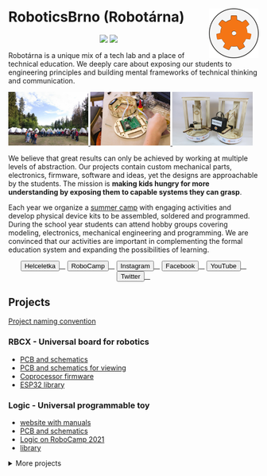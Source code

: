 <!--- title --->
# RoboticsBrno (Robotárna) <a href="https://helceletka.cz/robotarna/"><img align="right" src="https://raw.githubusercontent.com/RoboticsBrno/.github/main/img/ozubeni-okraje.png" width="100" /></a>

<div align="center">
<a href = "https://github.com/RoboticsBrno/.github/blob/main/profile/README.cs.md"><img src="https://img.shields.io/badge/lang-cs-green.svg"></a>
<a href="https://hits.seeyoufarm.com"><img src="https://hits.seeyoufarm.com/api/count/incr/badge.svg?url=https%3A%2F%2Fgithub.com%2FRoboticsBrno&count_bg=%2379C83D&title_bg=%23555555&icon=github.svg&icon_color=%23E7E7E7&title=views&edge_flat=true"/></a>
</div>

<!--- readme_1 --->
Robotárna is a unique mix of a tech lab and a place of technical education.
We deeply care about exposing our students to engineering principles and building mental frameworks of technical thinking and communication.

<!--- images --->
<div>
	<a href="https://robotickytabor.cz/" target="_blank">
		<img src="https://raw.githubusercontent.com/RoboticsBrno/.github/main/img/0091.jpg" width="32%" />
	</a>
	<a href="https://robotka.robotickytabor.cz/" target="_blank">
	<img src="https://raw.githubusercontent.com/RoboticsBrno/.github/main/img/0042.jpg" width="32%" />
	</a>
	<a href="https://roboruka.robotickytabor.cz/" target="_blank">
		<img src="https://raw.githubusercontent.com/RoboticsBrno/.github/main/img/roboruka.jpg" width="32%" />
	</a>
</div>

<!--- readme_2 --->
We believe that great results can only be achieved by working at multiple levels of abstraction.
Our projects contain custom mechanical parts, electronics, firmware, software and ideas, yet the designs are approachable by the students.
The mission is **making kids hungry for more understanding by exposing them to capable systems they can grasp**.


Each year we organize a [summer camp](https://robotickytabor.cz/) with engaging activities and develop physical device kits to be assembled, soldered and programmed.
During the school year students can attend hobby groups covering modeling, electronics, mechanical engineering and programming.
We are convinced that our activities are important in complementing the formal education system and expanding the possibilities of learning.

<!--- contacts --->
<div align="center">
<a href="https://helceletka.cz/robotarna"><button>Helceletka</button>&nbsp;&nbsp;&nbsp;</a>
<a href="https://robotickytabor.cz"><button>RoboCamp</button>&nbsp;&nbsp;&nbsp;</a>
<a href="https://www.instagram.com/robotarna.helceletka"><button>Instagram</button>&nbsp;&nbsp;&nbsp;</a>
<a href="https://www.facebook.com/robotarna.helceletka"><button>Facebook</button>&nbsp;&nbsp;&nbsp;</a>
<a href="https://www.youtube.com/@robotikabrno-robotarnaasps2392"><button>YouTube</button>&nbsp;&nbsp;&nbsp;</a>
<a href="https://twitter.com/RobotikaBrno"><button>Twitter</button>&nbsp;&nbsp;&nbsp;</a>

</div>

<!--- projects --->
## Projects

[Project naming convention](https://github.com/RoboticsBrno/.github/blob/main/PROJECT_NAMING.md)

### RBCX - Universal board for robotics
- [PCB and schematics](https://github.com/RoboticsBrno/RB3204-RBCX)
- [PCB and schematics for viewing ](https://cadlab.io/project/22567/master/files/fw/rbcx-coprocessor/src/CdcUartTunnel.cpp/nojs)
- [Coprocessor firmware](https://github.com/RoboticsBrno/RB3204-RBCX-coproc-comm)
- [ESP32 library](https://github.com/RoboticsBrno/RB3204-RBCX-library)

### Logic - Universal programmable toy
- [website with manuals](https://logic.robotickytabor.cz/)
- [PCB and schematics](https://github.com/RoboticsBrno/RB3205-Logic)
- [Logic on RoboCamp 2021](https://2021.robotickytabor.cz/logic)
- [library](https://github.com/RoboticsBrno/Logic_library)

<details >
  <summary>More projects</summary>

### Robotka - Robot building kit for RoboCamp
- [website with manuals](https://robotka.robotickytabor.cz/)
- [library](https://github.com/RoboticsBrno/RB3204-RBCX-Robotka-library/tree/master)
- [code examples](https://github.com/RoboticsBrno/robotka-examples)

### RoboRuka - Robotic arm for RoboCamp
- [website with manuals](https://roboruka.robotickytabor.cz/)
- [library](https://github.com/RoboticsBrno/RB3201-RBControl-Roboruka-library)
- [code examples](https://github.com/RoboticsBrno/roboruka-examples)

### Semafor - Traffic light gadget for outdoor games
- [PCB and FW](https://github.com/RoboticsBrno/semafor)

### MicroJuice - Power supply extension for MicroBit
- [MicroBit manuals for RoboCamp 2022](https://2022.robotickytabor.cz/microbit/)
- [PCB and schematics](https://github.com/RoboticsBrno/RB0010-Microjuice)

### ALKS - Arduino learning kit starter
- [PCB and schematics](https://github.com/RoboticsBrno/ArduinoLearningKitStarter)
- [library](https://github.com/RoboticsBrno/ArduinoLearningKitStarter-library)
- [manual](https://github.com/RoboticsBrno/ArduinoLearningKitStarter/wiki)

### ELKS - ESP learning kit starter
- [PCB and schematics](https://github.com/RoboticsBrno/RB3206-ELKS)
- [website with manuals](https://elks.robotikabrno.cz)
- [manual for RoboCamp 2023](https://2023.robotickytabor.cz/elks/)

### RBGridUI - Grid-based UI for ESP32
- [UI designer web app](https://roboticsbrno.github.io/Esp32-RBGridUI-Designer)
- [RBGridUI - library](https://github.com/RoboticsBrno/Esp32-RBGridUI)
- [RBController Android app](https://play.google.com/store/apps/details?id=com.tassadar.rbcontroller)
</details>
